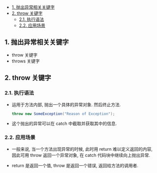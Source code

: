<!-- TOC -->

- [1. 抛出异常相关关键字](#1-抛出异常相关关键字)
- [2. throw 关键字](#2-throw-关键字)
  - [2.1. 执行语法](#21-执行语法)
  - [2.2. 应用场景](#22-应用场景)

<!-- /TOC -->

## 1. 抛出异常相关关键字
- throw 关键字
- throws 关键字

## 2. throw 关键字

### 2.1. 执行语法
- 运用于方法内部, 抛出一个具体的异常对象. 然后终止方法.
  ```java
  throw new SomeException("Reason of Exception");
  ```

- 这个抛出的异常可以在 catch 中截取并获取其中的信息.

### 2.2. 应用场景
- 一般来说, 当一个方法出现异常的时候, 此时用 return 难以定义返回的内容,   
  因此可用 throw 返回一个异常对象, 在 catch 代码块中继续向上抛出异常.

- return 是返回一个值, throw 是返回一个错误, 返回给方法的调用者.